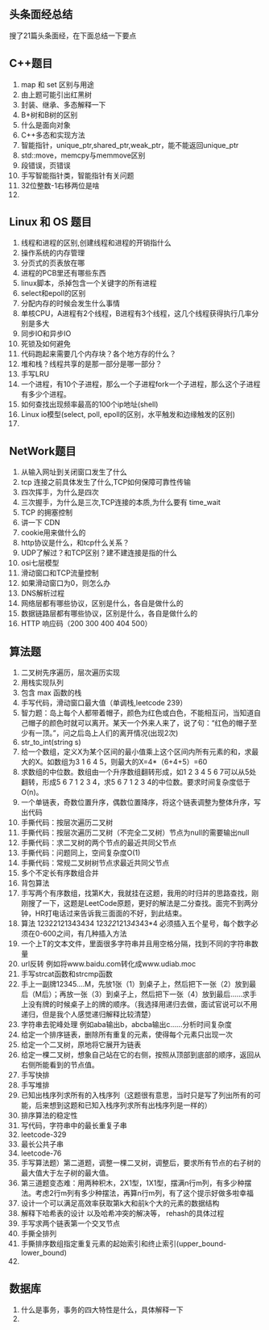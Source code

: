 ## 头条面经总结

搜了21篇头条面经，在下面总结一下要点

## C++题目

1. map 和 set 区别与用途
2. 由上题可能引出红黑树
3. 封装、继承、多态解释一下
4. B+树和B树的区别
5. 什么是面向对象
6. C++多态和实现方法
7. 智能指针，unique_ptr,shared_ptr,weak_ptr，能不能返回unique_ptr
8. std::move，memcpy与memmove区别
9. 段错误，页错误
10. 手写智能指针类，智能指针有关问题
11. 32位整数-1右移两位是啥
12. 

## Linux 和 OS 题目

1. 线程和进程的区别,创建线程和进程的开销指什么
2. 操作系统的内存管理
3. 分页式的页表放在哪
4. 进程的PCB里还有哪些东西
5. linux脚本，杀掉包含一个关键字的所有进程
6. select和epoll的区别
7. 分配内存的时候会发生什么事情
8. 单核CPU，A进程有2个线程，B进程有3个线程，这几个线程获得执行几率分别是多大
9. 同步IO和异步IO
10. 死锁及如何避免
11. 代码跑起来需要几个内存块？各个地方存的什么？
12. 堆和栈？线程共享的是那一部分是哪一部分？
13. 手写LRU
14. 一个进程，有10个子进程，那么一个子进程fork一个子进程，那么这个子进程有多少个进程。
15. 如何查找出现频率最高的100个ip地址(shell)
16. Linux io模型(select, poll, epoll的区别，水平触发和边缘触发的区别)
17. 

## NetWork题目

1. 从输入网址到关闭窗口发生了什么
2. tcp 连接之前具体发生了什么,TCP如何保障可靠性传输
3. 四次挥手，为什么是四次
4. 三次握手，为什么是三次,TCP连接的本质,为什么要有 time_wait 
5. TCP 的拥塞控制
6. 讲一下 CDN
7. cookie用来做什么的
8. http协议是什么，和tcp什么关系？
9. UDP了解过？和TCP区别？建不建连接是指的什么
10. osi七层模型
11. 滑动窗口和TCP流量控制
12. 如果滑动窗口为0，则怎么办
13. DNS解析过程
14. 网络层都有哪些协议，区别是什么，各自是做什么的
15. 数据链路层都有哪些协议，区别是什么，各自是做什么的
16. HTTP 响应码（200 300 400 404 500）


## 算法题

1. 二叉树先序遍历，层次遍历实现
2. 用栈实现队列
3. 包含 max 函数的栈
4. 手写代码，滑动窗口最大值（单调栈,leetcode 239）
5. 智力题：岛上每个人都带着帽子，颜色为红色或白色，不能相互问，当知道自己帽子的颜色时就可以离开。某天一个外来人来了，说了句：“红色的帽子至少有一顶。”，问之后岛上人们的离开情况(出现2次)
6. str_to_int(string s)
7. 给一个数组，定义X为某个区间的最小值乘上这个区间内所有元素的和，求最大的X。如数组为3 1 6 4 5，则最大的X=4*（6+4+5）=60
8. 求数组的中位数。数组由一个升序数组翻转形成，如1 2 3 4 5 6 7可以从5处翻转，形成5 6 7 1 2 3 4，求5 6 7 1 2 3 4的中位数。要求时间复杂度低于O(n)。
9. 一个单链表，奇数位置升序，偶数位置降序，将这个链表调整为整体升序，写出代码
10. 手撕代码：按层次遍历二叉树
11. 手撕代码：按层次遍历二叉树（不完全二叉树）节点为null的需要输出null
12. 手撕代码：求二叉树的两个节点的最近共同父节点
13. 手撕代码：问题同上，空间复杂度O(1)
14. 手撕代码：常规二叉树树节点求最近共同父节点
15. 多个不定长有序数组合并
16. 背包算法
17. 手写两个有序数组，找第K大，我就挂在这题，我用的时归并的思路查找，刚刚搜了一下，这题是LeetCode原题，更好的解法是二分查找。面完不到两分钟，HR打电话过来告诉我三面面的不好，到此结束。
18. 算法  12322121343434   123*22*121*34*343*4  必须插入五个星号，每个数字必须在0-600之间，有几种插入方法
19. 一个上T的文本文件，里面很多字符串并且用空格分隔，找到不同的字符串数量
20. url反转 例如将www.baidu.com转化成www.udiab.moc
21. 手写strcat函数和strcmp函数
22. 手上一副牌12345....M，先放1张（1）到桌子上，然后把下一张（2）放到最后（M后）；再放一张（3）到桌子上，然后把下一张（4）放到最后......求手上没有牌的时候桌子上的牌的顺序。（我选择用递归去做，面试官说可以不用递归，但是我个人感觉递归解释比较清楚）
23. 字符串去驼峰处理 例如aba输出b，abcba输出c......分析时间复杂度
24. 给定一个排序链表，删除所有重复的元素，使得每个元素只出现一次
25. 给定一个二叉树，原地将它展开为链表
26. 给定一棵二叉树，想象自己站在它的右侧，按照从顶部到底部的顺序，返回从右侧所能看到的节点值。
27. 手写快排
28. 手写堆排
29. 已知出栈序列求所有的入栈序列（这题很有意思，当时只是写了列出所有的可能，后来想到这题和已知入栈序列求所有出栈序列是一样的）
30. 排序算法的稳定性
31. 写代码，字符串中的最长重复子串
32. leetcode-329
33. 最长公共子串
34. leetcode-76
35. 手写算法题）第二道题，调整一棵二叉树，调整后，要求所有节点的右子树的最大值大于左子树的最大值。
36. 第三道题变态难：用两种积木，2X1型，1X1型，摆满n行m列，有多少种摆法。考虑2行m列有多少种摆法，再算n行m列，有了这个提示好做多啦幸福
37. 设计一个可以满足高效率获取第k大和前k个大的元素的数据结构
38. 解释下哈希表的设计 以及哈希冲突的解决等， rehash的具体过程
39. 手写求两个链表第一个交叉节点
40. 手撕全排列
41. 手撕排序数组指定重复元素的起始索引和终止索引(upper_bound-lower_bound)
42. 



## 数据库

1. 什么是事务，事务的四大特性是什么，具体解释一下
2. 
